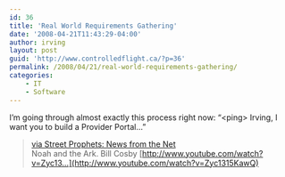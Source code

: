 ```yaml
---
id: 36
title: 'Real World Requirements Gathering'
date: '2008-04-21T11:43:29-04:00'
author: irving
layout: post
guid: 'http://www.controlledflight.ca/?p=36'
permalink: /2008/04/21/real-world-requirements-gathering/
categories:
    - IT
    - Software
---
```


I’m going through almost exactly this process right now: “&lt;ping&gt; Irving, I want you to build a Provider Portal…”

> [via Street Prophets: News from the Net](http://www.streetprophets.com/storyonly/2008/4/14/112513/185)  
> Noah and the Ark. Bill Cosby [http://www.youtube.com/watch?v=Zyc13…](http://www.youtube.com/watch?v=Zyc1315KawQ)